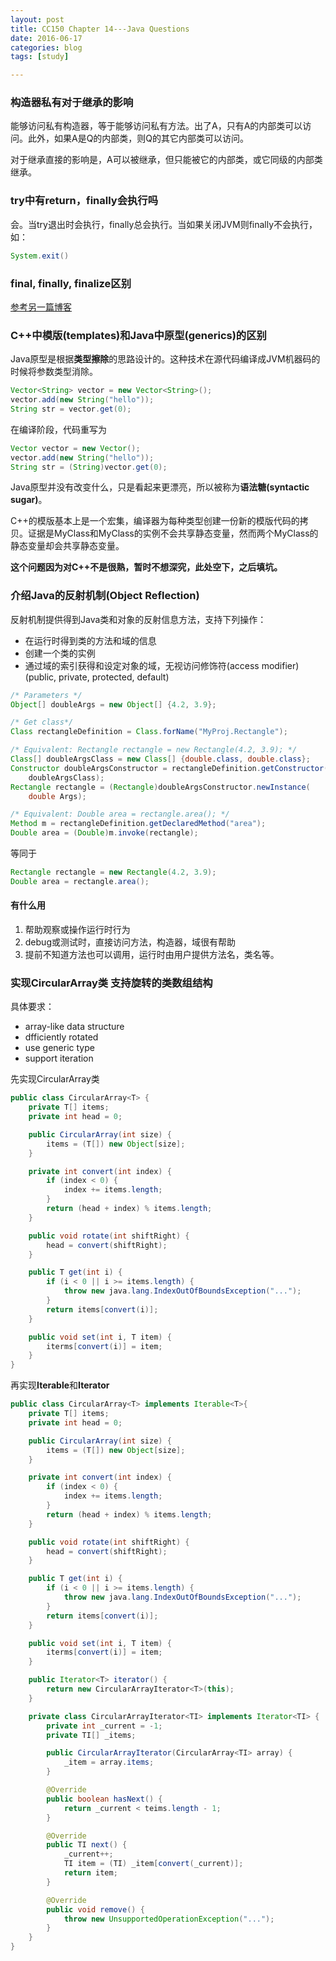 ```yaml
---
layout: post
title: CC150 Chapter 14---Java Questions
date: 2016-06-17
categories: blog
tags: [study]

---
```


### 构造器私有对于继承的影响

能够访问私有构造器，等于能够访问私有方法。出了A，只有A的内部类可以访问。此外，如果A是Q的内部类，则Q的其它内部类可以访问。

对于继承直接的影响是，A可以被继承，但只能被它的内部类，或它同级的内部类继承。

### try中有return，finally会执行吗

会。当try退出时会执行，finally总会执行。当如果关闭JVM则finally不会执行，如：

```java
System.exit()
```

### final, finally, finalize区别

[参考另一篇博客](http://lisentoday.com/blog/2016/06/17/CC150-Ch14-summary/)

### C++中模版(templates)和Java中原型(generics)的区别

Java原型是根据**类型擦除**的思路设计的。这种技术在源代码编译成JVM机器码的时候将参数类型消除。

```java
Vector<String> vector = new Vector<String>();
vector.add(new String("hello"));
String str = vector.get(0);
```

在编译阶段，代码重写为

```java
Vector vector = new Vector();
vector.add(new String("hello"));
String str = (String)vector.get(0);
```
Java原型并没有改变什么，只是看起来更漂亮，所以被称为**语法糖(syntactic sugar)**。

C++的模版基本上是一个宏集，编译器为每种类型创建一份新的模版代码的拷贝。证据是MyClass<Foo>和MyClass<Bar>的实例不会共享静态变量，然而两个MyClass<Foo>的静态变量却会共享静态变量。

**这个问题因为对C++不是很熟，暂时不想深究，此处空下，之后填坑。**

### 介绍Java的反射机制(Object Reflection)

反射机制提供得到Java类和对象的反射信息方法，支持下列操作：

* 在运行时得到类的方法和域的信息
* 创建一个类的实例
* 通过域的索引获得和设定对象的域，无视访问修饰符(access modifier)(public, private, protected, default)

```java
/* Parameters */
Object[] doubleArgs = new Object[] {4.2, 3.9};

/* Get class*/
Class rectangleDefinition = Class.forName("MyProj.Rectangle");

/* Equivalent: Rectangle rectangle = new Rectangle(4.2, 3.9); */
Class[] doubleArgsClass = new Class[] {double.class, double.class};
Constructor doubleArgsConstructor = rectangleDefinition.getConstructor(
    doubleArgsClass);
Rectangle rectangle = (Rectangle)doubleArgsConstructor.newInstance(
    double Args);

/* Equivalent: Double area = rectangle.area(); */
Method m = rectangleDefinition.getDeclaredMethod("area");
Double area = (Double)m.invoke(rectangle);
```

等同于

```java
Rectangle rectangle = new Rectangle(4.2, 3.9);
Double area = rectangle.area();
```

#### 有什么用

1. 帮助观察或操作运行时行为
2. debug或测试时，直接访问方法，构造器，域很有帮助
3. 提前不知道方法也可以调用，运行时由用户提供方法名，类名等。

### 实现CircularArray类 支持旋转的类数组结构

具体要求：

* array-like data structure
* dfficiently rotated
* use generic type
* support iteration

先实现CircularArray类

```java
public class CircularArray<T> {
    private T[] items;
    private int head = 0;

    public CircularArray(int size) {
        items = (T[]) new Object[size];
    }

    private int convert(int index) {
        if (index < 0) {
            index += items.length;
        }
        return (head + index) % items.length;
    }

    public void rotate(int shiftRight) {
        head = convert(shiftRight);
    }

    public T get(int i) {
        if (i < 0 || i >= items.length) {
            throw new java.lang.IndexOutOfBoundsException("...");
        }
        return items[convert(i)];
    }

    public void set(int i, T item) {
        iterms[convert(i)] = item;
    }
}
```

再实现**Iterable**和**Iterator**

```java
public class CircularArray<T> implements Iterable<T>{
    private T[] items;
    private int head = 0;

    public CircularArray(int size) {
        items = (T[]) new Object[size];
    }

    private int convert(int index) {
        if (index < 0) {
            index += items.length;
        }
        return (head + index) % items.length;
    }

    public void rotate(int shiftRight) {
        head = convert(shiftRight);
    }

    public T get(int i) {
        if (i < 0 || i >= items.length) {
            throw new java.lang.IndexOutOfBoundsException("...");
        }
        return items[convert(i)];
    }

    public void set(int i, T item) {
        iterms[convert(i)] = item;
    }

    public Iterator<T> iterator() {
        return new CircularArrayIterator<T>(this);
    }

    private class CircularArrayIterator<TI> implements Iterator<TI> {
        private int _current = -1;
        private TI[] _items;

        public CircularArrayIterator(CircularArray<TI> array) {
            _item = array.items;
        }

        @Override
        public boolean hasNext() {
            return _current < teims.length - 1;
        }

        @Override
        public TI next() {
            _current++;
            TI item = (TI) _item[convert(_current)];
            return item;
        }

        @Override
        public void remove() {
            throw new UnsupportedOperationException("...");
        }
    }
}
```